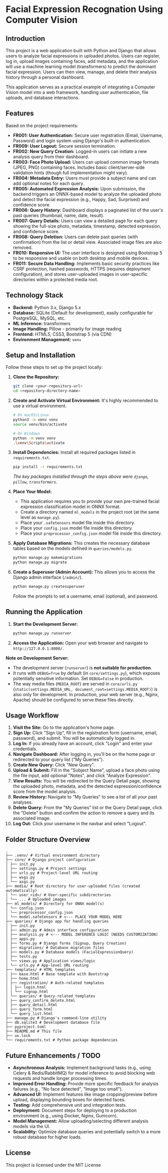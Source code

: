 # Facial Expression Recognation Using Computer Vision

## Introduction

This project is a web application built with Python and Django that allows users to analyze facial expressions in uploaded photos. Users can register, log in, upload images containing faces, add metadata, and the application will use a machine learning model (transformers) to predict the dominant facial expression. Users can then view, manage, and delete their analysis history through a personal dashboard.

This application serves as a practical example of integrating a Computer Vision model into a web framework, handling user authentication, file uploads, and database interactions.

## Features

Based on the project requirements:

*   **FR001: User Authentication:** Secure user registration (Email, Username, Password) and login system using Django's built-in authentication.
*   **FR009: User Logout:** Secure session termination.
*   **FR002: New Query Creation:** Logged-in users can initiate a new analysis query from their dashboard.
*   **FR003: Face Photo Upload:** Users can upload common image formats (JPEG, PNG) containing faces. Includes basic client/server-side validation hints (though full implementation might vary).
*   **FR004: Metadata Entry:** Users must provide a subject name and can add optional notes for each query.
*   **FR005: Automated Expression Analysis:** Upon submission, the backend triggers an ONNX-based model to analyze the uploaded photo and detect the facial expression (e.g., Happy, Sad, Surprised) and confidence score.
*   **FR006: Query History:** Dashboard displays a paginated list of the user's past queries (thumbnail, name, date, result).
*   **FR007: Query Details:** Users can view a detailed page for each query showing the full-size photo, metadata, timestamp, detected expression, and confidence score.
*   **FR008: Query Deletion:** Users can delete past queries (with confirmation) from the list or detail view. Associated image files are also removed.
*   **FR010: Responsive UI:** The user interface is designed using Bootstrap 5 to be responsive and usable on both desktop and mobile devices.
*   **FR011: Secure Data Handling:** Implements basic security practices like CSRF protection, hashed passwords, HTTPS (requires deployment configuration), and stores user-uploaded images in user-specific directories within a protected media root.

## Technology Stack

*   **Backend:** Python 3.x, Django 5.x
*   **Database:** SQLite (Default for development), easily configurable for PostgreSQL, MySQL, etc.
*   **ML Inference:** transformers
*   **Image Handling:** Pillow - primarily for image reading
*   **Frontend:** HTML5, CSS3, Bootstrap 5 (via CDN)
*   **Environment Management:** `venv`

## Setup and Installation

Follow these steps to set up the project locally:

1.  **Clone the Repository:**
    ```bash
    git clone <your-repository-url>
    cd <repository-directory-name>
    ```

2.  **Create and Activate Virtual Environment:**
    It's highly recommended to use a virtual environment.
    ```bash
    # On macOS/Linux
    python3 -m venv venv
    source venv/bin/activate

    # On Windows
    python -m venv venv
    .\venv\Scripts\activate
    ```

3.  **Install Dependencies:**
    Install all required packages listed in `requirements.txt`.
    ```bash
    pip install -r requirements.txt
    ```
    *The key packages installed through the steps above were `django`, `pillow`, `transformers`.*

4.  **Place Your Model:**
    *   This application requires you to provide your own pre-trained facial expression classification model in ONNX format.
    *   Create a directory named `ml_models` in the project root (at the same level as `manage.py`).
    *   Place your `.safetensors` model file inside this directory.
    *   Place your `config.json` model file inside this directory.
    *   Place your `preprocessor_config.json` model file inside this directory.

5.  **Apply Database Migrations:**
    This creates the necessary database tables based on the models defined in `queries/models.py`.
    ```bash
    python manage.py makemigrations
    python manage.py migrate
    ```

6.  **Create a Superuser (Admin Account):**
    This allows you to access the Django admin interface (`/admin/`).
    ```bash
    python manage.py createsuperuser
    ```
    Follow the prompts to set a username, email (optional), and password.

## Running the Application

1.  **Start the Development Server:**
    ```bash
    python manage.py runserver
    ```

2.  **Access the Application:**
    Open your web browser and navigate to `http://127.0.0.1:8000/`.

**Note on Development Server:**
*   The development server (`runserver`) is **not suitable for production**.
*   It runs with `DEBUG=True` by default (in `core/settings.py`), which exposes potentially sensitive information. Set `DEBUG=False` in production.
*   The way media files (`MEDIA_ROOT`) are served in `core/urls.py` (`static(settings.MEDIA_URL, document_root=settings.MEDIA_ROOT)`) is also only for development. In production, your web server (e.g., Nginx, Apache) should be configured to serve these files directly.

## Usage Workflow

1.  **Visit the Site:** Go to the application's home page.
2.  **Sign Up:** Click "Sign Up", fill in the registration form (username, email, password), and submit. You will be automatically logged in.
3.  **Log In:** If you already have an account, click "Login" and enter your credentials.
4.  **Navigate Dashboard:** After logging in, you'll be on the home page or redirected to your query list ("My Queries").
5.  **Create New Query:** Click "New Query".
6.  **Upload & Submit:** Fill in the "Subject Name", upload a face photo using the file input, add optional "Notes", and click "Analyze Expression".
7.  **View Results:** You will be redirected to the Query Detail page, showing the uploaded photo, metadata, and the detected expression/confidence score from the model analysis.
8.  **Review History:** Navigate to "My Queries" to see a list of all your past analyses.
9.  **Delete Query:** From the "My Queries" list or the Query Detail page, click the "Delete" button and confirm the action to remove a query and its associated image.
10. **Log Out:** Click your username in the navbar and select "Logout".

## Folder Structure Overview
```
.
├── .venv/ # Virtual environment directory
├── core/ # Django project configuration
│ ├── init.py
│ ├── settings.py # Project settings
│ ├── urls.py # Project-level URL routing
│ ├── wsgi.py
│ └── asgi.py
├── media/ # Root directory for user-uploaded files (created automatically)
│ └── user_<id>/ # User-specific subdirectories
│ └── ... # Uploaded images
├── ml_models/ # Directory for ONNX model(s)
│ └── config.json
│ └── preprocessor_config.json
│ └── model.safetensors # <--- PLACE YOUR MODEL HERE
├── queries/ # Django app for handling queries
│ ├── init.py
│ ├── admin.py # Admin interface configuration
│ ├── analysis.py # <--- MODEL INFERENCE LOGIC (NEEDS CUSTOMIZATION)
│ ├── apps.py
│ ├── forms.py # Django forms (Signup, Query Creation)
│ ├── migrations/ # Database migration files
│ ├── models.py # Database models (FacialExpressionQuery)
│ ├── tests.py
│ └── views.py # Application views/logic
│ └── urls.py # App-level URL routing
├── templates/ # HTML templates
│ ├── base.html # Base template with Bootstrap
│ ├── home.html
│ ├── registration/ # Auth-related templates
│ │ ├── login.html
│ │ └── signup.html
│ └── queries/ # Query-related templates
│ ├── query_confirm_delete.html
│ ├── query_detail.html
│ ├── query_form.html
│ └── query_list.html
├── manage.py # Django's command-line utility
├── db.sqlite3 # Development database file
├── pyproject.toml
├── README.md # This file
├── uv.lock
└── requirements.txt # Python package dependencies
```


## Future Enhancements / TODO

*   **Asynchronous Analysis:** Implement background tasks (e.g., using Celery & Redis/RabbitMQ) for model inference to avoid blocking web requests and handle longer processing times.
*   **Improved Error Handling:** Provide more specific feedback for analysis failures (e.g., "No face detected", "Image too small").
*   **Advanced UI:** Implement features like image cropping/preview before upload, displaying bounding boxes for detected faces.
*   **Testing:** Add comprehensive unit and integration tests.
*   **Deployment:** Document steps for deploying to a production environment (e.g., using Docker, Nginx, Gunicorn).
*   **Model Management:** Allow uploading/selecting different analysis models via the UI.
*   **Scalability:** Optimize database queries and potentially switch to a more robust database for higher loads.

## License

This project is licensed under the MIT License
